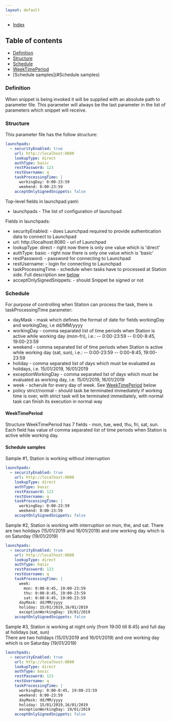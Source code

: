 ```yaml
---
layout: default
---
```


- [Index](/index)

## Table of contents

- [Definition](#definition)
- [Structure](#structure)
- [Schedule](#Schedule)
- [WeekTimePeriod](#WeekTimePeriod)
- [Schedule samples](#Schedule samples)


### Definition

When snippet is being invoked it will be supplied with an absolute path to parameter file. 
This parameter will always be the last parameter in the list of parameters which snippet will receive.

### Structure

This parameter file has the follow structure:   

```yaml
launchpads:   
  - securityEnabled: true   
    url: http://localhost:8080   
    lookupType: direct   
    authType: basic   
    restPassword: 123   
    restUsername: q   
    taskProcessingTime: |   
      workingDay: 0:00-23:59   
      weekend: 0:00-23:59   
    acceptOnlySignedSnippets: false   
```

Top-level fields in launchpad.yaml:   
- launchpads - The list of configuration of launchpad
      
Fields in launchpads:
- securityEnabled: <boolean> - does Launchpad required to provide authentication data to connect to Launchpad   
- url: http://localhost:8080 <string> - url of Launchpad  
- lookupType: direct - right now there is only one value which is 'direct'  
- authType: basic - right now there is only one value which is 'basic'  
- restPassword: <string> - password for connecting to Launchpad  
- restUsername: <String> - login for connecting to Launchpad  
- taskProcessingTime <String> - schedule when tasks have to processed at Station side. 
    Full description see [below](#schedule)   
- acceptOnlySignedSnippets: <boolean> - should Snippet be signed or not   
      
      
### Schedule   
      
For purpose of controlling when Station can process the task, there is taskProcessingTime parameter:

- dayMask - mask which defines the format of date for fields workingDay and workingDay, i.e dd/MM/yyyy   
- workingDay - comma separated list of time periods when Station is active while working day (mon-fri), i.e.:
    -- 0:00-23:59 
    -- 0:00-8:45, 19:00-23:59 
- weekend - comma separated list of time periods when Station is active while working day (sat, sun), i.e.:
    -- 0:00-23:59 
    -- 0:00-8:45, 19:00-23:59 
- holiday - comma separated list of days which must be evaluated as holidays, i.e. 15/01/2019, 16/01/2019
- exceptionWorkingDay - comma separated list of days which must be evaluated as working day, 
    i.e. 15/01/2019, 16/01/2019
- week <WeekTimePeriod> - scherule for every day of week. See [WeekTimePeriod](#WeekTimePeriod) below
- policy strict/normal - should task be terminated immediately if working time is over,
             with strict task will be terminated immediately, with normal task can finish its execution in normal way      

#### WeekTimePeriod
Structure WeekTimePeriod has 7 fields - mon, tue, wed, thu, fri, sat, sun. 
Each field has value of comma separated list of time periods when Station is active while working day.

#### Schedule samples

Sample \#1, Station is working without interruption

```yaml
launchpads:   
  - securityEnabled: true   
    url: http://localhost:8080   
    lookupType: direct   
    authType: basic   
    restPassword: 123   
    restUsername: q   
    taskProcessingTime: |   
      workingDay: 0:00-23:59   
      weekend: 0:00-23:59   
    acceptOnlySignedSnippets: false   
```   

Sample \#2, Station is working with interruption on mon, the, and sat. 
There are two holidays (15/01/2019 and 16/01/2019) and one working day which is on Saturday (19/01/2019)  

```yaml
launchpads:   
  - securityEnabled: true   
    url: http://localhost:8080   
    lookupType: direct   
    authType: basic   
    restPassword: 123   
    restUsername: q   
    taskProcessingTime: |   
      week:
        mon: 0:00-8:45, 19:00-23:59
        thu: 0:00-8:45, 19:00-23:59
        sat: 0:00-8:45, 19:00-23:59
      dayMask: dd/MM/yyyy
      holiday: 15/01/2019,16/01/2019
      exceptionWorkingDay: 19/01/2019
    acceptOnlySignedSnippets: false   
```

Sample \#3, Station is working at night only (from 19:00 till 8:45) and full day at holidays (sat, sun)  
There are two holidays (15/01/2019 and 16/01/2019) and one working day which is on Saturday (19/01/2019)  

```yaml
launchpads:   
  - securityEnabled: true   
    url: http://localhost:8080   
    lookupType: direct   
    authType: basic   
    restPassword: 123   
    restUsername: q   
    taskProcessingTime: |   
      workingDay: 0:00-8:45, 19:00-23:59
      weekend: 0:00-23:59
      dayMask: dd/MM/yyyy
      holiday: 15/01/2019,16/01/2019
      exceptionWorkingDay: 19/01/2019
    acceptOnlySignedSnippets: false   
```


